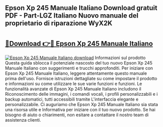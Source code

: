 ## Epson Xp 245 Manuale Italiano Download gratuit PDF - Part-LGZ Italiano Nuovo manuale del proprietario di riparazione WyX2K

# <h2><a href="http://dfejrb.blite.top/?on=Epson+Xp+245+Manuale+Italiano">🔗Download 👉🔴 Epson Xp 245 Manuale Italiano</a></h2>

[![Epson Xp 245 Manuale Italiano download](https://i.imgur.com/lujVjoI.png)](http://dfejrb.blite.top/?on=Epson+Xp+245+Manuale+Italiano)
Informazioni sul prodotto Questa guida sblocca il potenziale nascosto del tuo nuovo Epson Xp 245 Manuale Italiano con suggerimenti e trucchi approfonditi. Per iniziare con Epson Xp 245 Manuale Italiano, leggere attentamente questo manuale prima dell'uso. Fornisce istruzioni dettagliate su come impostare il prodotto e informazioni su come utilizzare le sue varie funzioni e funzioni. Le funzionalità avanzate di Epson Xp 245 Manuale Italiano includono il Riconoscimento delle immagini, i comandi vocali, i profili personalizzabili e i backup automatici, tutti accessibili tramite L'interfaccia elegante e personalizzabile. Ci auguriamo che Epson Xp 245 Manuale Italiano sia stata una risorsa utile e Informativa per iniziare con il tuo nuovo prodotto. Se hai bisogno di aiuto o chiarimenti, non esitare a contattare il nostro team di assistenza clienti.
